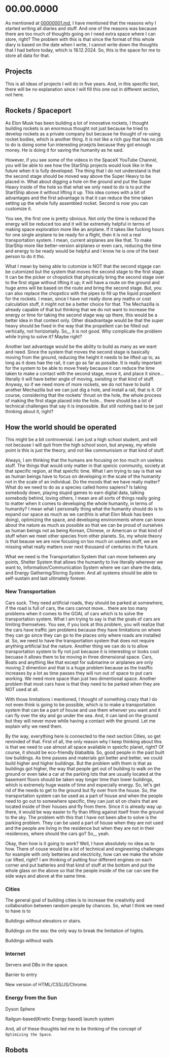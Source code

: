# 00.00.0000

As mentioned at [00000001.md](./00000001.md), I have mentioned that the reasons why I started writing all diaries and stuff. And one of the reasons was because there are too much of thoughts going on I need extra space where I can store, right? The problem with this is that since the format of this whole diary is based on the date when I write, I cannot write down the thoughts that I had before today, which is 18.12.2024. So, this is the space for me to store all data for that.

## Projects

This is all ideas of projects I will do in five years. And, in this specific text, there will be no explanation since I will fill this one out in different section, not here.

## Rockets / Spaceport

As Elon Musk has been building a lot of innovative rockets, I thought building rockets is an enormous thought not just because he tried to develop rockets as a private company but because he thought of re-using rocket bodies, which is another thing. It is not like a rich guy that has no job to do is doing some fun interesting proejcts because they got enough money. He is doing it for saving the humanity as he said.

However, if you see some of the videos in the SpaceX YouTube Channel, you will be able to see how the StarShip projects would look like in the future when it is fully developed. The thing that I do not understand is that the second stage should be moved way above the Super Heavy to be placed in. What about digging a hole on the ground and put the Super Heavy inside of the hole so that what we only need to do is to put the StartShip above it without lifting it up. This idea comes with a bit of advantages and the first advantage is that it can reduce the time taken setting up the whole fully assembled rocket. Second is now you can customize it.

You see, the first one is pretty obvious. Not only the time is reduced the energy will be reduced too and it will be extremely helpful in terms of making space exploration more like an airplane. If it takes like fucking hours for one single airplane to be ready for a flight, then it is not a real transportation system. I mean, current airplanes are like that. To make StarShip more like better-version airplanes or even cars, reducing the time and energy to be ready would be helpful and I know he is one of the best person to do it tho.

What I mean by being able to cutomize is NOT that the second stgage can be cutomized but the system that moves the second stage to the first stage. It can be the picker or chopstick that physically bring the second stage over to the first stgae without lifting it up; it will have a route on the ground and huge arms will be based on the route and bring the second stage. But, you can also replace the chopstics with the pipes to fill up the liquid propellent for the rockets. I mean, since I have not really done any maths or cost calculation stuff, it might not be a better choice for that. The Mechazilla is already capable of that but thinking that we do not want to increase the energy or time for taking the second stage way up there, this would be a better idea in that context only. Other disadvantage would be that the super heavy should be fixed in the way that the propellent can be filled out vertically, not horizontally. So,,, it is not good. Why complicate the problem while trying to solve it? Maybe right?

Another last advantage would be the ability to build as many as we want and need. Since the system that moves the second stage is basically moving from the ground, reducing the height it needs to be lifted up to, as long as it does hae the rail, it can go as far as possibe. It is really important for the system to be able to move freely because it can reduce the time taken to make a contact with the second stage, move it, and place it since... literally it will have better angle of moving, swisting or that kind of stuff. Anyway, so if we need more of more rockets, we do not have to build another Mechazilla but we can just dig a hole, and install a rail, that is it. Of course, considering that the rockets' thrust on the hole, the whole process of making the first stage placed into the hole... there should be a lot of technical challenges that say it is impossible. But still nothing bad to be just thinking about it, right?

## How the world should be operated

This might be a bit controversial. I am just a high school student, and will not because I will quit from the high school soon, but anyway, my whole point is this is just the theory, and not like communisism or that kind of stuff.

Always, I am thinking that the humans are focusing on too much on useless stuff. The things that would only matter in that speicic community, society at that specific region, at that speicfic time. What I am trying to say is that we as human beings have to focus on developing in the scale of the humanity not in the scale of an individual. Do the moods that we have really matter? What do we need to do as a species called homo sapiens? Is taking somebody down, playing stupid games to earn digital data, talking somebody behind, loving others, I mean are all sorts of things really going to matter when it comes to developing the whole humanity, in terms of humanity? I mean what I personally thing what the humanity should do is to expand our space as much as we can(this is what Elon Musk has been doing), optimizing the space, and developing environments where can know about the nature as much as possible so that we can be proud of ourselves as human beings not as being Korean, Chinese, or American or that kind of stuff when we meet other species from other planets. So, my whole theory is that beause we are now focusing on too much on useless stuff, we are missing what really matters over next thousand of centuries in the future.

What we need is the Transportation System that can move between any points, Shelter System that allows the humanity to live literally wherever we want to, Information/Communication System where we can share the data, and Energy Gathering/Storing System. And all systems should be able to self-sustain and last ultimately forever.

### New Transportation

Cars suck. They need artificial roads, they should be parked at somewhere, if the road is full of cars, the cars cannot move... there are too many problems when it comes to the GOAL of cars which is to solve the transportation system. What I am trying to say is that the goals of cars are limiting themselves. You see, if you look at this problem, you will realize that the cars have traffic jam problems because they have limitations on where they can go since they can go to the places only where roads are installed at. So, we need to have the transportation system that does not require anything artificial but the nature. Another thing we can do is to allow transportation system to fly not just because it is interesting or looks cool becuase it allows them to be moving in three dimensional space. Cars, Boats and anything like that except for submarine or airplanes are only moving 2 dimention and that is a huge problem because as the trasffic increases by a lot as time passes they will run out of space to put cars working. We need more space than just two dimentional space. Another problem that most cars have is that they need to be parked when they are NOT used at all.

With those limitations i mentioned, I thought of something crazy that I do not even think is going to be possible, which is to make a transportation system that can be a part of house and use them whenver you want and it can fly over the sky and go under the sea. And, it can land on the ground but they will never move while having a contact with the ground. Let me explain why we need them.

By the way, everything here is connected to the next section Cities, so get reminded of that. First of all, the only reason why I keep thinking about this is that we need to use almost all space available in speicfic planet, right? Of course, it should be eco-friendly blabalbla. So, good people in the past built low buildings. As time passes and materials got better and better, we could build higher and higher buildings. But the problem with them is that as buildings got higher, the way that people get out of building to walk on the ground or even take a car at the parking lots that are usually located at the basement floors should be taken way longer time than lower buildings, which is extremely huge waste of time and especially energy. So, let's get rid of the needs to get to the ground but fly over from the house. So, the transportation system can be used as a part of house and when the people need to go out to somewhere specific, they can just sit on chairs that are located inside of their houses and fly from there. Since it is already way up there, it would be way easier to fly than lifting against itself from the ground to the sky. The problem with this that I have not been albe to solve is the parking problem. They can be used a part of house when they are not used and the people are living in the residence but when they are not in their residences, where should the cars go? So,,, yeah.

Okay, then how is it going to work? Well, I have absolutely no idea as to how. There of couse would be a lot of technical and engineering challenges for example with only betteries and electricity, how can we make the whole car lifted, right? I am thinking of putting four different engines on each corner and put batteries and that kind of stuff at the bottom and put the whole glass on the above so that the people inside of the car can see the side ways and above at the same time.

### Cities

The general goal of building cities is to increase the creativitiy and collaboration between random people by chances. So, what I think we need to have is to

Buildings without elevators or stairs.

Buildings on the sea: the only way to break the limitation of hights.

Buildings without walls

### Internet

Servers and DBs in the space.

Barrier to entry

New version of HTML/CSS/JS/Chrome.

### Energy from the Sun

Dyson Sphere

Railgun-based(Knetic Energy based) launch system

And, all of these thoughts led me to be thinking of the concept of `Optimizing the Space`.

## Robots
